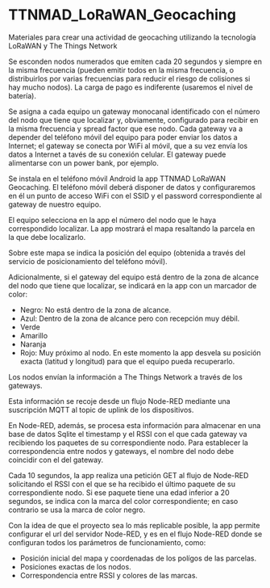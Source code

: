 # TTNMAD_LoRaWAN_Geocaching
Materiales para crear una actividad de geocaching utilizando la tecnología LoRaWAN y The Things Network

Se esconden nodos numerados que emiten cada 20 segundos y siempre en la misma frecuencia (pueden emitir todos en la misma frecuencia, o distribuirlos por varias frecuencias para reducir el riesgo de colisiones si hay mucho nodos). La carga de pago es indiferente (usaremos el nivel de batería).

Se asigna a cada equipo un gateway monocanal identificado con el número del nodo que tiene que localizar y, obviamente, configurado para recibir en la misma frecuencia y spread factor que ese nodo. Cada gateway va a depender del teléfono móvil del equipo para poder enviar los datos a Internet; el gateway se conecta por WiFi al móvil, que a su vez envía los datos a Internet a tavés de su conexión celular. El gateway puede alimentarse con un power bank, por ejemplo.

Se instala en el teléfono móvil Android la app TTNMAD LoRaWAN Geocaching. El teléfono móvil deberá disponer de datos y configuraremos en él un punto de acceso WiFi con el SSID y el password correspondiente al gateway de nuestro equipo.

El equipo selecciona en la app el número del nodo que le haya correspondido localizar. La app mostrará el mapa resaltando la parcela en la que debe localizarlo.

Sobre este mapa se indica la posición del equipo (obtenida a través del servicio de posicionamiento del teléfono móvil).

Adicionalmente, si el gateway del equipo está dentro de la zona de alcance del nodo que tiene que localizar, se indicará en la app con un marcador de color:

- Negro: No está dentro de la zona de alcance.
- Azul: Dentro de la zona de alcance pero con recepción muy débil.
- Verde
- Amarillo
- Naranja
- Rojo: Muy próximo al nodo. En este momento la app desvela su posición exacta (latitud y longitud) para que el equipo pueda recuperarlo.

Los nodos envían la información a The Things Network a través de los gateways.

Esta información se recoje desde un flujo Node-RED mediante una suscripción MQTT al topic de uplink de los dispositivos.

En Node-RED, además, se procesa esta información para almacenar en una base de datos Sqlite el timestamp y el RSSI con el que cada gateway va recibiendo los paquetes de su correspondiente nodo. Para establecer la correspondencia entre nodos y gateways, el nombre del nodo debe coincidir con el del gateway.

Cada 10 segundos, la app realiza una petición GET al flujo de Node-RED solicitando el RSSI con el que se ha recibido el último paquete de su correspondiente nodo. Si ese paquete tiene una edad inferior a 20 segundos, se indica con la marca del color correspondiente; en caso contrario se usa la marca de color negro.

Con la idea de que el proyecto sea lo más replicable posible, la app permite configurar el url del servidor Node-RED, y es en el flujo Node-RED donde se configuran todos los parámetros de funcionamiento, como:

- Posición inicial del mapa y coordenadas de los polígos de las parcelas.
- Posiciones exactas de los nodos.
- Correspondencia entre RSSI y colores de las marcas.
